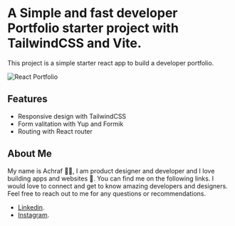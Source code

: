 # A Simple and fast developer Portfolio starter project with TailwindCSS and Vite.

This project is a simple starter react app to build a developer portfolio.

![React Portfolio](https://i.pinimg.com/originals/65/4f/4e/654f4e49fb8b237a455e72c363836f76.gif)

## Features

- Responsive design with TailwindCSS
- Form valitation with Yup and Formik
- Routing with React router

## About Me

My name is Achraf 👋😃, I am product designer and developer and I love building apps and websites 🚀. You can find me on the following links. I would love to connect and get to know amazing developers and designers. Feel free to reach out to me for any questions or recommendations.

- [Linkedin](https://www.linkedin.com/in/achraf-garai).
- [Instagram](https://www.instagram.com/achraf_garai).
